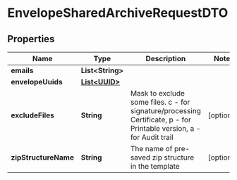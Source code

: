 # EnvelopeSharedArchiveRequestDTO

## Properties
Name | Type | Description | Notes
------------ | ------------- | ------------- | -------------
**emails** | **List&lt;String&gt;** |  | 
**envelopeUuids** | [**List&lt;UUID&gt;**](UUID.md) |  | 
**excludeFiles** | **String** | Mask to exclude some files. с - for signature/processing Certificate, p - for Printable version, a - for Audit trail |  [optional]
**zipStructureName** | **String** | The name of pre-saved zip structure in the template |  [optional]

